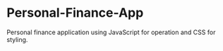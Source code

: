# Personal-Finance-App
Personal finance application using JavaScript for operation and CSS for styling.
